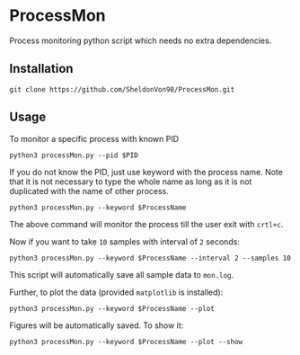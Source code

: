 # ProcessMon
 Process monitoring python script which needs no extra dependencies.

## Installation
```
git clone https://github.com/SheldonVon98/ProcessMon.git
```
## Usage
To monitor a specific process with known PID
```
python3 processMon.py --pid $PID
```
If you do not know the PID, just use keyword with the process name. Note that it is not necessary to type the whole name as long as it is not duplicated with the name of other process.
```
python3 processMon.py --keyword $ProcessName
```
The above command will monitor the process till the user exit with `crtl+c`.

Now if you want to take `10` samples with interval of `2` seconds:
```
python3 processMon.py --keyword $ProcessName --interval 2 --samples 10
```
This script will automatically save all sample data to `mon.log`.

Further, to plot the data (provided `matplotlib` is installed):
```
python3 processMon.py --keyword $ProcessName --plot
```
Figures will be automatically saved. To show it:
```
python3 processMon.py --keyword $ProcessName --plot --show
```